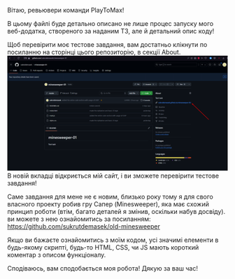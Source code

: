 Вітаю, ревьювери команди PlayToMax!

В цьому файлі буде детально описано не лише процес запуску мого веб-додатка, створеного за наданим ТЗ, але й детальний опис коду!

Щоб перевірити моє тестове завдання, вам достатньо клікнути по посиланню на сторінці цього репозиторію, в секції About.
![open-project](./img/open-project.png)
В новій вкладці відкриється мій сайт, і ви зможете перевірити тестове завдання!

Саме завдання для мене не є новим, близько року тому я для свого власного проекту робив гру Сапер (Minesweeper), яка має схожий принцип роботи (втім, багато деталей я змінив, оскільки набув досвіду). ви можете з нею ознайомитись за посиланням: https://github.com/sukrutdemasek/old-minesweeper

Якщо ви бажаєте ознайомитись з моїм кодом, усі значимі елементи в будь-якому скрипті, будь-то HTML, CSS, чи JS мають короткий коментар з описом функціоналу.

Сподіваюсь, вам сподобається моя робота! Дякую за ваш час!
